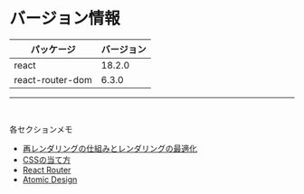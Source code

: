 # バージョン情報
| パッケージ | バージョン |
| ----- | ----- |
| react | 18.2.0 |
| react-router-dom | 6.3.0 |

---
<br>

各セクションメモ
- [再レンダリングの仕組みとレンダリングの最適化](Notes/Re-rendering.md)
- [CSSの当て方](Notes/CSS.md)
- [React Router](Notes/ReactRouter.md)
- [Atomic Design](Notes/AtomicDesign.md)

